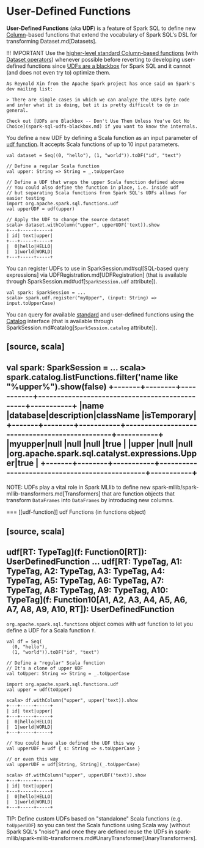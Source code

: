 # User-Defined Functions

**User-Defined Functions** (aka **UDF**) is a feature of Spark SQL to define new [Column](Column.md)-based functions that extend the vocabulary of Spark SQL's DSL for transforming Dataset.md[Datasets].

!!! IMPORTANT
    Use the [higher-level standard Column-based functions](functions.md) (with [Dataset operators](Dataset.md)) whenever possible before reverting to developing user-defined functions since [UDFs are a blackbox](spark-sql-udfs-blackbox.md) for Spark SQL and it cannot (and does not even try to) optimize them.

    As Reynold Xin from the Apache Spark project has once said on Spark's dev mailing list:

    > There are simple cases in which we can analyze the UDFs byte code and infer what it is doing, but it is pretty difficult to do in general.

    Check out [UDFs are Blackbox -- Don't Use Them Unless You've Got No Choice](spark-sql-udfs-blackbox.md) if you want to know the internals.

You define a new UDF by defining a Scala function as an input parameter of [udf function](#udf-function). It accepts Scala functions of up to 10 input parameters.

```text
val dataset = Seq((0, "hello"), (1, "world")).toDF("id", "text")

// Define a regular Scala function
val upper: String => String = _.toUpperCase

// Define a UDF that wraps the upper Scala function defined above
// You could also define the function in place, i.e. inside udf
// but separating Scala functions from Spark SQL's UDFs allows for easier testing
import org.apache.spark.sql.functions.udf
val upperUDF = udf(upper)

// Apply the UDF to change the source dataset
scala> dataset.withColumn("upper", upperUDF('text)).show
+---+-----+-----+
| id| text|upper|
+---+-----+-----+
|  0|hello|HELLO|
|  1|world|WORLD|
+---+-----+-----+
```

You can register UDFs to use in SparkSession.md#sql[SQL-based query expressions] via UDFRegistration.md[UDFRegistration] (that is available through SparkSession.md#udf[`SparkSession.udf` attribute]).

```text
val spark: SparkSession = ...
scala> spark.udf.register("myUpper", (input: String) => input.toUpperCase)
```

You can query for available [standard](functions.md) and user-defined functions using the [Catalog](Catalog.md) interface (that is available through SparkSession.md#catalog[`SparkSession.catalog` attribute]).

[source, scala]
----
val spark: SparkSession = ...
scala> spark.catalog.listFunctions.filter('name like "%upper%").show(false)
+-------+--------+-----------+-----------------------------------------------+-----------+
|name   |database|description|className                                      |isTemporary|
+-------+--------+-----------+-----------------------------------------------+-----------+
|myupper|null    |null       |null                                           |true       |
|upper  |null    |null       |org.apache.spark.sql.catalyst.expressions.Upper|true       |
+-------+--------+-----------+-----------------------------------------------+-----------+
----

NOTE: UDFs play a vital role in Spark MLlib to define new spark-mllib/spark-mllib-transformers.md[Transformers] that are function objects that transform `DataFrames` into `DataFrames` by introducing new columns.

=== [[udf-function]] udf Functions (in functions object)

[source, scala]
----
udf[RT: TypeTag](f: Function0[RT]): UserDefinedFunction
...
udf[RT: TypeTag, A1: TypeTag, A2: TypeTag, A3: TypeTag, A4: TypeTag, A5: TypeTag, A6: TypeTag, A7: TypeTag, A8: TypeTag, A9: TypeTag, A10: TypeTag](f: Function10[A1, A2, A3, A4, A5, A6, A7, A8, A9, A10, RT]): UserDefinedFunction
----

`org.apache.spark.sql.functions` object comes with `udf` function to let you define a UDF for a Scala function `f`.

```
val df = Seq(
  (0, "hello"),
  (1, "world")).toDF("id", "text")

// Define a "regular" Scala function
// It's a clone of upper UDF
val toUpper: String => String = _.toUpperCase

import org.apache.spark.sql.functions.udf
val upper = udf(toUpper)

scala> df.withColumn("upper", upper('text)).show
+---+-----+-----+
| id| text|upper|
+---+-----+-----+
|  0|hello|HELLO|
|  1|world|WORLD|
+---+-----+-----+

// You could have also defined the UDF this way
val upperUDF = udf { s: String => s.toUpperCase }

// or even this way
val upperUDF = udf[String, String](_.toUpperCase)

scala> df.withColumn("upper", upperUDF('text)).show
+---+-----+-----+
| id| text|upper|
+---+-----+-----+
|  0|hello|HELLO|
|  1|world|WORLD|
+---+-----+-----+
```

TIP: Define custom UDFs based on "standalone" Scala functions (e.g. `toUpperUDF`) so you can test the Scala functions using Scala way (without Spark SQL's "noise") and once they are defined reuse the UDFs in spark-mllib/spark-mllib-transformers.md#UnaryTransformer[UnaryTransformers].
